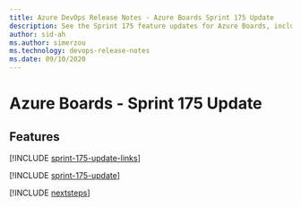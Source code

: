```yaml
---
title: Azure DevOps Release Notes - Azure Boards Sprint 175 Update
description: See the Sprint 175 feature updates for Azure Boards, including next steps.
author: sid-ah
ms.author: simerzou
ms.technology: devops-release-notes
ms.date: 09/10/2020
---
```


# Azure Boards - Sprint 175 Update

## Features

[!INCLUDE [sprint-175-update-links](../includes/boards/sprint-175-update-links.md)]

[!INCLUDE [sprint-175-update](../includes/boards/sprint-175-update.md)]

[!INCLUDE [nextsteps](../includes/nextsteps.md)]